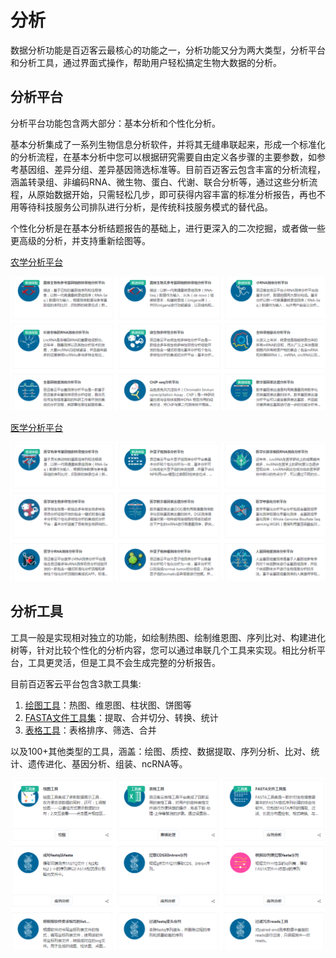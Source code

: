 # 分析

数据分析功能是百迈客云最核心的功能之一，分析功能又分为两大类型，分析平台和分析工具，通过界面式操作，帮助用户轻松搞定生物大数据的分析。

## 分析平台

分析平台功能包含两大部分：基本分析和个性化分析。

基本分析集成了一系列生物信息分析软件，并将其无缝串联起来，形成一个标准化的分析流程，在基本分析中您可以根据研究需要自由定义各步骤的主要参数，如参考基因组、差异分组、差异基因筛选标准等。目前百迈客云包含丰富的分析流程，涵盖转录组、非编码RNA、微生物、蛋白、代谢、联合分析等，通过这些分析流程，从原始数据开始，只需轻松几步，即可获得内容丰富的标准分析报告，再也不用等待科技服务公司排队进行分析，是传统科技服务模式的替代品。

个性化分析是在基本分析结题报告的基础上，进行更深入的二次挖掘，或者做一些更高级的分析，并支持重新绘图等。

[农学分析平台](https://international.biocloud.net/zh/software/agriculture/list)

![agriculture-app](img/agriculture-app.png)

[医学分析平台](https://international.biocloud.net/zh/software/medical/list)

![medical-app](img/medical.png)

## 分析工具

工具一般是实现相对独立的功能，如绘制热图、绘制维恩图、序列比对、构建进化树等，针对比较个性化的分析内容，您可以通过串联几个工具来实现。相比分析平台，工具更灵活，但是工具不会生成完整的分析报告。

目前百迈客云平台包含3款工具集:
1. [绘图工具](https://console.biocloud.net/static/index.html#/drawtools/intoDrawTool)：热图、维恩图、柱状图、饼图等
2. [FASTA文件工具集](https://console.biocloud.net/static/index.html#/fastatoolset/0/dataimport)：提取、合并切分、转换、统计
3. [表格工具](https://console.biocloud.net/drawtools/formTool/formEdit#!/)：表格排序、筛选、合并

以及100+其他类型的工具，涵盖：绘图、质控、数据提取、序列分析、比对、统计、遗传进化、基因分析、组装、ncRNA等。

![tools](img/tools.png)